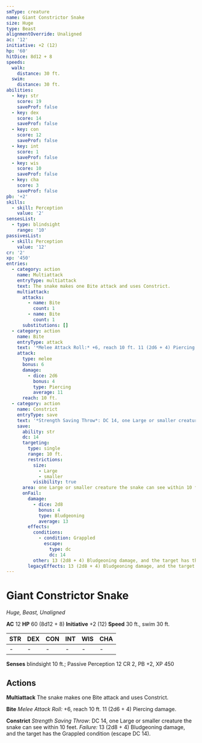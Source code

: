 ```yaml
---
smType: creature
name: Giant Constrictor Snake
size: Huge
type: Beast
alignmentOverride: Unaligned
ac: '12'
initiative: +2 (12)
hp: '60'
hitDice: 8d12 + 8
speeds:
  walk:
    distance: 30 ft.
  swim:
    distance: 30 ft.
abilities:
  - key: str
    score: 19
    saveProf: false
  - key: dex
    score: 14
    saveProf: false
  - key: con
    score: 12
    saveProf: false
  - key: int
    score: 1
    saveProf: false
  - key: wis
    score: 10
    saveProf: false
  - key: cha
    score: 3
    saveProf: false
pb: '+2'
skills:
  - skill: Perception
    value: '2'
sensesList:
  - type: blindsight
    range: '10'
passivesList:
  - skill: Perception
    value: '12'
cr: '2'
xp: '450'
entries:
  - category: action
    name: Multiattack
    entryType: multiattack
    text: The snake makes one Bite attack and uses Constrict.
    multiattack:
      attacks:
        - name: Bite
          count: 1
        - name: Bite
          count: 1
      substitutions: []
  - category: action
    name: Bite
    entryType: attack
    text: '*Melee Attack Roll:* +6, reach 10 ft. 11 (2d6 + 4) Piercing damage.'
    attack:
      type: melee
      bonus: 6
      damage:
        - dice: 2d6
          bonus: 4
          type: Piercing
          average: 11
      reach: 10 ft.
  - category: action
    name: Constrict
    entryType: save
    text: '*Strength Saving Throw*: DC 14, one Large or smaller creature the snake can see within 10 feet. *Failure:*  13 (2d8 + 4) Bludgeoning damage, and the target has the Grappled condition (escape DC 14).'
    save:
      ability: str
      dc: 14
      targeting:
        type: single
        range: 10 ft.
        restrictions:
          size:
            - Large
            - smaller
          visibility: true
      area: one Large or smaller creature the snake can see within 10 feet
      onFail:
        damage:
          - dice: 2d8
            bonus: 4
            type: Bludgeoning
            average: 13
        effects:
          conditions:
            - condition: Grappled
              escape:
                type: dc
                dc: 14
          other: 13 (2d8 + 4) Bludgeoning damage, and the target has the Grappled condition (escape DC 14).
        legacyEffects: 13 (2d8 + 4) Bludgeoning damage, and the target has the Grappled condition (escape DC 14).
---
```


# Giant Constrictor Snake
*Huge, Beast, Unaligned*

**AC** 12
**HP** 60 (8d12 + 8)
**Initiative** +2 (12)
**Speed** 30 ft., swim 30 ft.

| STR | DEX | CON | INT | WIS | CHA |
| --- | --- | --- | --- | --- | --- |
| - | - | - | - | - | - |

**Senses** blindsight 10 ft.; Passive Perception 12
CR 2, PB +2, XP 450

## Actions

**Multiattack**
The snake makes one Bite attack and uses Constrict.

**Bite**
*Melee Attack Roll:* +6, reach 10 ft. 11 (2d6 + 4) Piercing damage.

**Constrict**
*Strength Saving Throw*: DC 14, one Large or smaller creature the snake can see within 10 feet. *Failure:*  13 (2d8 + 4) Bludgeoning damage, and the target has the Grappled condition (escape DC 14).
